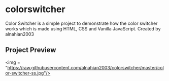 # colorswitcher
Color Switcher is a simple project to demonstrate how the color switcher works which is made using HTML, CSS and Vanilla JavaScript. Created by alnahian2003

## Project Preview
<img = "https://raw.githubusercontent.com/alnahian2003/colorswitcher/master/color-switcher-ss.jpg"/>
